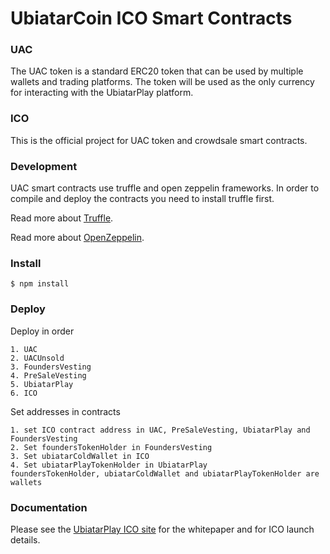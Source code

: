 # UbiatarCoin ICO Smart Contracts


### UAC
The UAC token is a standard ERC20 token that can be used by multiple wallets and
trading platforms.
The token will be used as the only currency for interacting with the UbiatarPlay platform.

### ICO

This is the official project for UAC token and crowdsale smart contracts.


### Development

UAC smart contracts use truffle and open zeppelin frameworks.
In order to compile and deploy the contracts you need to install truffle first.

Read more about [Truffle](http://truffleframework.com/).

Read more about [OpenZeppelin](https://openzeppelin.org/).

### Install

```
$ npm install
```

### Deploy

Deploy in order
```
1. UAC
2. UACUnsold
3. FoundersVesting
4. PreSaleVesting
5. UbiatarPlay
6. ICO
```
Set addresses in contracts
```
1. set ICO contract address in UAC, PreSaleVesting, UbiatarPlay and FoundersVesting
2. Set foundersTokenHolder in FoundersVesting
3. Set ubiatarColdWallet in ICO
4. Set ubiatarPlayTokenHolder in UbiatarPlay
foundersTokenHolder, ubiatarColdWallet and ubiatarPlayTokenHolder are wallets
```
### Documentation

Please see the [UbiatarPlay ICO site](http://ubiatarplay.io) for the whitepaper and for ICO launch details. 
